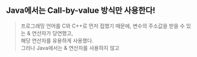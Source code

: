 ## Java에서는 Call-by-value 방식만 사용한다!
> 프로그래밍 언어를 C와 C++로 먼저 접했기 때문에, 변수의 주소값을 받을 수 있는 & 연산자가 당연했고,  
> 해당 연산자를 유용하게 사용했다.  
> 그러나 Java에서는 & 연산자를 사용하지 않고 



